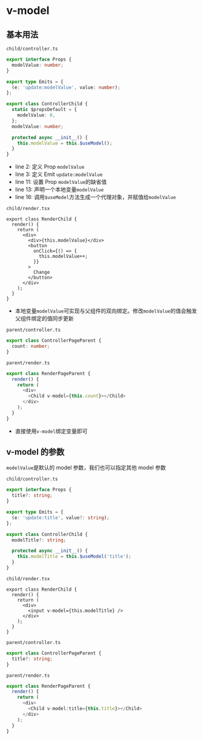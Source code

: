 # v-model

## 基本用法

`child/controller.ts`

```typescript
export interface Props {
  modelValue: number;
}

export type Emits = {
  (e: 'update:modelValue', value: number);
};

export class ControllerChild {
  static $propsDefault = {
    modelValue: 0,
  };
  modelValue: number;

  protected async __init__() {
    this.modelValue = this.$useModel();
  }
}
```

- line 2: 定义 Prop `modelValue`
- line 3: 定义 Emit `update:modelValue`
- line 11: 设置 Prop `modelValue`的缺省值
- line 13: 声明一个本地变量`modelValue`
- line 16: 调用`$useModel`方法生成一个代理对象，并赋值给`modelValue`

`child/render.tsx`

```typescript{5,8}
export class RenderChild {
  render() {
    return (
      <div>
        <div>{this.modelValue}</div>
        <button
          onClick={() => {
            this.modelValue++;
          }}
        >
          Change
        </button>
      </div>
    );
  }
}
```

- 本地变量`modelValue`可实现与父组件的双向绑定。修改`modelValue`的值会触发父组件绑定的值同步更新

`parent/controller.ts`

```typescript
export class ControllerPageParent {
  count: number;
}
```

`parent/render.ts`

```typescript
export class RenderPageParent {
  render() {
    return (
      <div>
        <Child v-model={this.count}></Child>
      </div>
    );
  }
}
```

- 直接使用`v-model`绑定变量即可

## v-model 的参数

`modelValue`是默认的 model 参数，我们也可以指定其他 model 参数

`child/controller.ts`

```typescript
export interface Props {
  title?: string;
}

export type Emits = {
  (e: 'update:title', value?: string);
};

export class ControllerChild {
  modelTitle?: string;

  protected async __init__() {
    this.modelTitle = this.$useModel('title');
  }
}
```

`child/render.tsx`

```typescript{5,8}
export class RenderChild {
  render() {
    return (
      <div>
        <input v-model={this.modelTitle} />
      </div>
    );
  }
}
```

`parent/controller.ts`

```typescript
export class ControllerPageParent {
  title?: string;
}
```

`parent/render.ts`

```typescript
export class RenderPageParent {
  render() {
    return (
      <div>
        <Child v-model:title={this.title}></Child>
      </div>
    );
  }
}
```
